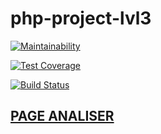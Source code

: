 # php-project-lvl3

[![Maintainability](https://api.codeclimate.com/v1/badges/cec102cfdf3e3ea90ebf/maintainability)](https://codeclimate.com/github/2tankov2/php-project-lvl3/maintainability)

[![Test Coverage](https://api.codeclimate.com/v1/badges/cec102cfdf3e3ea90ebf/test_coverage)](https://codeclimate.com/github/2tankov2/php-project-lvl3/test_coverage)

[![Build Status](https://travis-ci.org/2tankov2/php-project-lvl3.svg?branch=master)](https://travis-ci.org/2tankov2/php-project-lvl3)

## [PAGE ANALISER](https://warm-tor-29171.herokuapp.com/)
